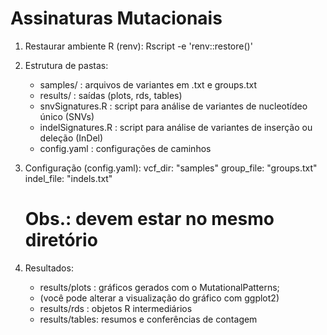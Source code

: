 Assinaturas Mutacionais
=======================================================

1. Restaurar ambiente R (renv):
   Rscript -e 'renv::restore()'

2. Estrutura de pastas:
   - samples/ : arquivos de variantes em .txt e groups.txt
   - results/ : saídas (plots, rds, tables)
   - snvSignatures.R : script para análise de variantes de nucleotídeo único (SNVs)
   - indelSignatures.R : script para análise de variantes de inserção ou deleção (InDel)
   - config.yaml : configurações de caminhos

3. Configuração (config.yaml):
   vcf_dir: "samples"
   group_file: "groups.txt"
   indel_file: "indels.txt"
   # Obs.: devem estar no mesmo diretório

4. Resultados:
   - results/plots : gráficos gerados com o MutationalPatterns;
   - (você pode alterar a visualização do gráfico com ggplot2)
   - results/rds   : objetos R intermediários
   - results/tables: resumos e conferências de contagem

